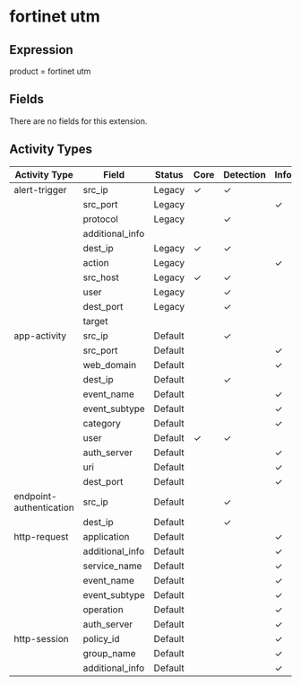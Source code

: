 fortinet utm
============

Expression
----------

product = fortinet utm

Fields
------

There are no fields for this extension.

Activity Types
--------------

| Activity Type           | Field           | Status  | Core     | Detection | Informational |
| ----------------------- | --------------- | ------- | -------- | --------- | ------------- |
| alert-trigger           | src_ip          | Legacy  | &#10003; | &#10003;  |               |
|                         | src_port        | Legacy  |          |           | &#10003;      |
|                         | protocol        | Legacy  |          | &#10003;  |               |
|                         | additional_info |         |          |           |               |
|                         | dest_ip         | Legacy  | &#10003; | &#10003;  |               |
|                         | action          | Legacy  |          |           | &#10003;      |
|                         | src_host        | Legacy  | &#10003; | &#10003;  |               |
|                         | user            | Legacy  |          | &#10003;  |               |
|                         | dest_port       | Legacy  |          | &#10003;  |               |
|                         | target          |         |          |           |               |
| app-activity            | src_ip          | Default |          | &#10003;  |               |
|                         | src_port        | Default |          |           | &#10003;      |
|                         | web_domain      | Default |          |           | &#10003;      |
|                         | dest_ip         | Default |          | &#10003;  |               |
|                         | event_name      | Default |          |           | &#10003;      |
|                         | event_subtype   | Default |          |           | &#10003;      |
|                         | category        | Default |          |           | &#10003;      |
|                         | user            | Default | &#10003; | &#10003;  |               |
|                         | auth_server     | Default |          |           | &#10003;      |
|                         | uri             | Default |          |           | &#10003;      |
|                         | dest_port       | Default |          |           | &#10003;      |
| endpoint-authentication | src_ip          | Default |          | &#10003;  |               |
|                         | dest_ip         | Default |          | &#10003;  |               |
| http-request            | application     | Default |          |           | &#10003;      |
|                         | additional_info | Default |          |           | &#10003;      |
|                         | service_name    | Default |          |           | &#10003;      |
|                         | event_name      | Default |          |           | &#10003;      |
|                         | event_subtype   | Default |          |           | &#10003;      |
|                         | operation       | Default |          |           | &#10003;      |
|                         | auth_server     | Default |          |           | &#10003;      |
| http-session            | policy_id       | Default |          |           | &#10003;      |
|                         | group_name      | Default |          |           | &#10003;      |
|                         | additional_info | Default |          |           | &#10003;      |

